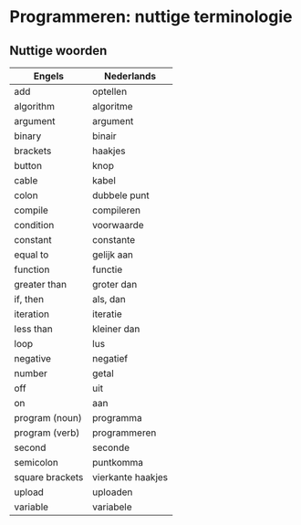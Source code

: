 # Programmeren: nuttige terminologie

##  Nuttige woorden

| Engels | Nederlands |
|--|--|
|add | optellen|
|algorithm | algoritme|
|argument | argument|
|binary | binair|
|brackets | haakjes|
|button | knop|
|cable | kabel|
|colon | dubbele punt|
|compile | compileren|
|condition | voorwaarde|
|constant | constante|
|equal to | gelijk aan|
|function | functie|
|greater than | groter dan|
|if, then | als, dan|
|iteration | iteratie|
|less than | kleiner dan|
|loop | lus|
|negative | negatief|
|number | getal|
|off | uit|
|on | aan|
|program (noun) | programma|
|program (verb) | programmeren|
|second | seconde|
|semicolon | puntkomma|
|square brackets | vierkante haakjes|
|upload | uploaden|
|variable | variabele|

